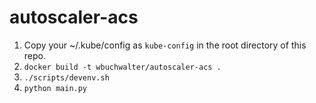 # autoscaler-acs

1. Copy your ~/.kube/config as `kube-config` in the root directory of this repo.  
1. `docker build -t wbuchwalter/autoscaler-acs .`  
1. `./scripts/devenv.sh`  
1. `python main.py`  
